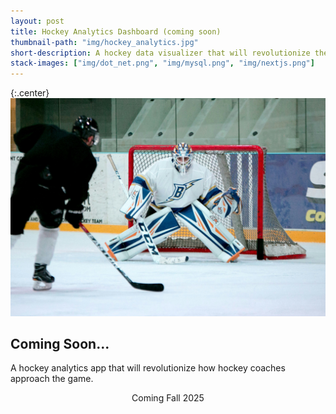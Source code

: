 ```yaml
---
layout: post
title: Hockey Analytics Dashboard (coming soon)
thumbnail-path: "img/hockey_analytics.jpg"
short-description: A hockey data visualizer that will revolutionize the way analysts see the sport.
stack-images: ["img/dot_net.png", "img/mysql.png", "img/nextjs.png"]
---
```


{:.center}
[<img src="/img/hockey_analytics.jpg">](https://github.com/tcburns24/hockey-analytics)

## Coming Soon...

A hockey analytics app that will revolutionize how hockey coaches approach the game. <br />

<div style="text-align:center">Coming Fall 2025</div>
